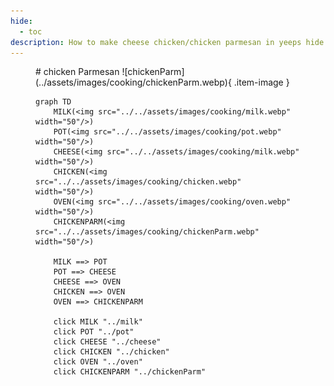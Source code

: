 ```yaml
---
hide:
  - toc
description: How to make cheese chicken/chicken parmesan in yeeps hide and seek
---
```

<figure markdown="1">
# chicken Parmesan
![chickenParm](../assets/images/cooking/chickenParm.webp){ .item-image }

```mermaid
graph TD
    MILK(<img src="../../assets/images/cooking/milk.webp" width="50"/>)
    POT(<img src="../../assets/images/cooking/pot.webp" width="50"/>)
    CHEESE(<img src="../../assets/images/cooking/milk.webp" width="50"/>)
    CHICKEN(<img src="../../assets/images/cooking/chicken.webp" width="50"/>)
    OVEN(<img src="../../assets/images/cooking/oven.webp" width="50"/>)
    CHICKENPARM(<img src="../../assets/images/cooking/chickenParm.webp" width="50"/>)

    MILK ==> POT
    POT ==> CHEESE
    CHEESE ==> OVEN
    CHICKEN ==> OVEN
    OVEN ==> CHICKENPARM

    click MILK "../milk"
    click POT "../pot"
    click CHEESE "../cheese"
    click CHICKEN "../chicken"
    click OVEN "../oven"
    click CHICKENPARM "../chickenParm"
```

</figure>